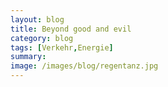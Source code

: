 ```yaml
---
layout: blog
title: Beyond good and evil
category: blog
tags: [Verkehr,Energie]  
summary:  
image: /images/blog/regentanz.jpg
---
```

